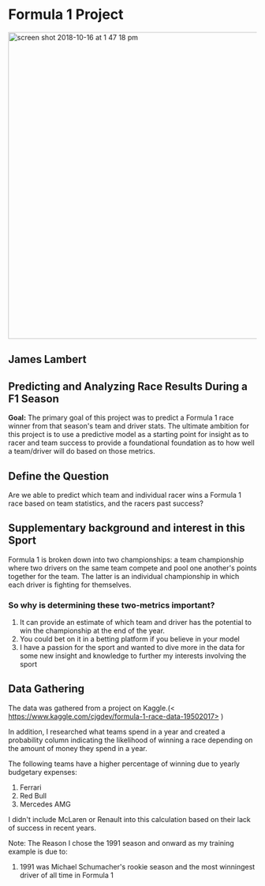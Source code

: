 # Formula 1 Project

<img width="622" alt="screen shot 2018-10-16 at 1 47 18 pm" src="https://user-images.githubusercontent.com/34430819/47047205-cef95800-d14b-11e8-9e3f-532e9c6c61fb.png">

## James Lambert

## Predicting and Analyzing Race Results During a F1 Season

**Goal:** The primary goal of this project was to predict a Formula 1 race winner from that season's team and driver stats.  The ultimate ambition for this project is to use a predictive model as a starting point for insight as to racer and team success to provide a foundational foundation as to how well a team/driver will do based on those metrics.

## Define the Question

Are we able to predict which team and individual racer wins a Formula 1 race based on team statistics, and the racers past success?

## Supplementary background and interest in this Sport 

Formula 1 is broken down into two championships: a team championship where two drivers on the same team compete and pool one another's points together for the team.  The latter is an individual championship in which each driver is fighting for themselves.  

### So why is determining these two-metrics important?
1.  It can provide an estimate of which team and driver has the potential to win the championship at the end of the year.
2.  You could bet on it in a betting platform if you believe in your model
3.  I have a passion for the sport and wanted to dive more in the data for some new insight and knowledge to further my    interests involving the sport
  
## Data Gathering
The data was gathered from a project on Kaggle.(< https://www.kaggle.com/cjgdev/formula-1-race-data-19502017> )

In addition, I researched what teams spend in a year and created a probability column indicating the likelihood of winning a race depending on the amount of money they spend in a year.

The following teams have a higher percentage of winning due to yearly budgetary expenses:
1. Ferrari
2. Red Bull
3. Mercedes AMG

I didn't include McLaren or Renault into this calculation based on their lack of success in recent years.  
  
Note: The Reason I chose the 1991 season and onward as my training example is due to:

1. 1991 was Michael Schumacher's rookie season and the most winningest driver of all time in Formula 1


